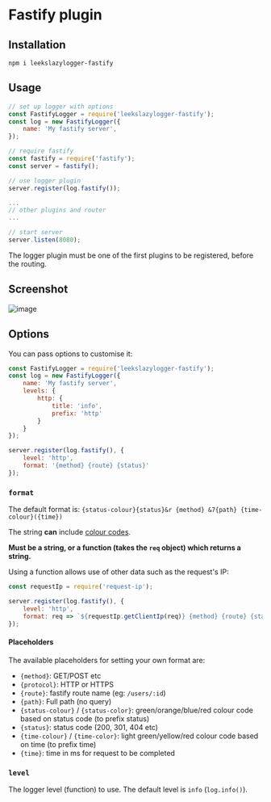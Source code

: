 # Fastify plugin

## Installation

`npm i leekslazylogger-fastify`

## Usage

```js
// set up logger with options
const FastifyLogger = require('leekslazylogger-fastify');
const log = new FastifyLogger({
	name: 'My fastify server',
});

// require fastify
const fastify = require('fastify');
const server = fastify();

// use logger plugin
server.register(log.fastify());

...
// other plugins and router
...

// start server
server.listen(8080);
```

The logger plugin must be one of the first plugins to be registered, before the routing.

## Screenshot

![image](https://i.imgur.com/1anKOAc.png)

## Options

You can pass options to customise it:

```js
const FastifyLogger = require('leekslazylogger-fastify');
const log = new FastifyLogger({
	name: 'My fastify server',
	levels: {
		http: {
			title: 'info',
			prefix: 'http'
		}
	}
});

server.register(log.fastify(), {
	level: 'http',
	format: '{method} {route} {status}'
});
```

### `format`

The default format is:
`{status-colour}{status}&r {method} &7{path} {time-colour}({time})`

The string **can** include [colour codes](/colours-and-styles/#short-codes).

**Must be a string, or a function (takes the `req` object) which returns a string.**

Using a function allows use of other data such as the request's IP:

```js
const requestIp = require('request-ip');

server.register(log.fastify(), {
	level: 'http',
	format: req => `${requestIp.getClientIp(req)} {method} {route} {status}`
});
```

#### Placeholders

The available placeholders for setting your own format are:

- `{method}`: GET/POST etc
- `{protocol}`: HTTP or HTTPS
- `{route}`: fastify route name (eg: `/users/:id`)
- `{path}`: Full path (no query)
- `{status-colour}` / `{status-color}`: green/orange/blue/red colour code based on status code (to prefix status)
- `{status}`: status code (200, 301, 404 etc)
- `{time-colour}` / `{time-color}`: light green/yellow/red colour code based on time (to prefix time)
- `{time}`: time in ms for request to be completed

### `level`

The logger level (function) to use.
The default level is `info` (`log.info()`).
